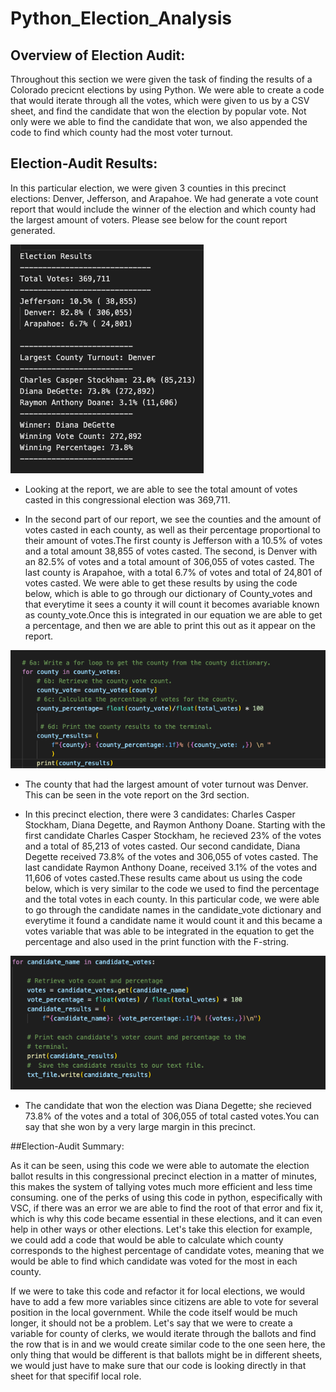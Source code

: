 # Python_Election_Analysis
## Overview of Election Audit: 

 Throughout this section we were given the task of finding the results of a Colorado precicnt elections by using Python. We were able to create a code that would iterate through all the votes, which were given to us by a CSV sheet, and find the candidate that won the election by popular vote. Not only were we able to find the candidate that won, we also appended the code to find which county had the most voter turnout.  

## Election-Audit Results:

  In this particular election, we were given 3 counties in this precinct elections: Denver, Jefferson, and Arapahoe. We had generate a vote count report that would include the winner of the election and which county had the largest amount of voters. Please see below for the count report generated. 
  
![vote_count_report](https://github.com/Mparra14/Python_Election_Analysis/blob/main/Voter_Count_Report.png)

* Looking at the report, we are able to see the total amount of votes casted in this congressional election was 369,711.

* In the second part of our report, we see the counties and the amount of votes casted in each county, as well as their percentage proportional to their amount of votes.The first county is Jefferson with a 10.5% of votes and a total amount 38,855 of votes casted. The second, is Denver with an 82.5% of votes and a total amount of 306,055 of votes casted. The last county is Arapahoe, with a total 6.7% of votes and total of 24,801 of votes casted. We were able to get these results by using the code below, which is able to go through our dictionary of County_votes and that everytime it sees a county it will count it becomes avariable known as county_vote.Once this is integrated in our equation we are able to get a percentage, and then we are able to print this out as it appear on the report.

![county_votes_code](https://github.com/Mparra14/Python_Election_Analysis/blob/main/County_Votes.png)

* The county that had the largest amount of voter turnout was Denver. This can be seen in the vote report on the 3rd section. 

* In this precinct election, there were 3 candidates: Charles Casper Stockham, Diana Degette, and Raymon Anthony Doane. Starting with the first candidate Charles Casper Stockham, he recieved 23% of the votes and a total of 85,213 of votes casted. Our second candidate, Diana Degette received 73.8% of the votes and 306,055 of votes casted. The last candidate Raymon Anthony Doane, received 3.1% of the votes and 11,606 of votes casted.These results came about us using the code below, which is very similar to the code we used to find the percentage and the total votes in each county. In this particular code, we were able to go through the candidate names in the candidate_vote dictionary and everytime it found a candidate name it would count it and this became a votes variable that was able to be integrated in the equation to get the percentage and also used in the print function with the F-string.

![Candidate_Vote](https://github.com/Mparra14/Python_Election_Analysis/blob/main/Candidate_votes.png)

* The candidate that won the election was Diana Degette; she recieved 73.8% of the votes and a total of 306,055 of total casted votes.You can say that she won by a very large margin in this precinct. 

##Election-Audit Summary: 

As it can be seen, using this code we were able to automate the election ballot results in this congressional precinct election in a matter of minutes, this makes the system of tallying votes much more efficient and less time consuming. one of the perks of using this code in python, especifically with VSC, if there was an error we are able to find the root of that error and fix it, which is why this code became essential in these elections, and it can even help in other ways or other elections. Let's take this election for example, we could add a code that would be able to calculate which county corresponds to the highest percentage of candidate votes, meaning that we would be able to find which candidate was voted for the most in each county.

If we were to take this code and refactor it for local elections, we would have to add a few more variables since citizens are able to vote for several position in the local government. While the code itself would be much longer, it should not be a problem. Let's say that we were to create a variable for county of clerks, we would iterate through the ballots and find the row that is in and we would create similar code to the one seen here, the only thing that would be different is that ballots might be in different sheets, we would just have to make sure that our code is looking directly in that sheet for that specifif local role. 

